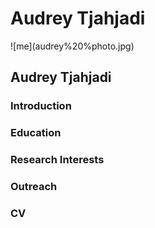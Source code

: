 
<h1>Audrey Tjahjadi</h1>
![me](audrey%20%photo.jpg)

## Audrey Tjahjadi

### Introduction

### Education

### Research Interests

### Outreach

### CV
